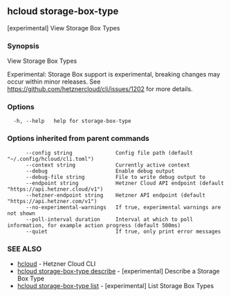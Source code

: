 ## hcloud storage-box-type

[experimental] View Storage Box Types

### Synopsis

View Storage Box Types

Experimental: Storage Box support is experimental, breaking changes may occur within minor releases.
See https://github.com/hetznercloud/cli/issues/1202 for more details.


### Options

```
  -h, --help   help for storage-box-type
```

### Options inherited from parent commands

```
      --config string              Config file path (default "~/.config/hcloud/cli.toml")
      --context string             Currently active context
      --debug                      Enable debug output
      --debug-file string          File to write debug output to
      --endpoint string            Hetzner Cloud API endpoint (default "https://api.hetzner.cloud/v1")
      --hetzner-endpoint string    Hetzner API endpoint (default "https://api.hetzner.com/v1")
      --no-experimental-warnings   If true, experimental warnings are not shown
      --poll-interval duration     Interval at which to poll information, for example action progress (default 500ms)
      --quiet                      If true, only print error messages
```

### SEE ALSO

* [hcloud](hcloud.md)	 - Hetzner Cloud CLI
* [hcloud storage-box-type describe](hcloud_storage-box-type_describe.md)	 - [experimental] Describe a Storage Box Type
* [hcloud storage-box-type list](hcloud_storage-box-type_list.md)	 - [experimental] List Storage Box Types
